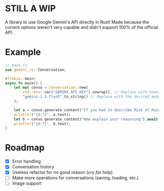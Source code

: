 # STILL A WIP
A library to use Google Gemini's API directly in Rust!
Made because the current options weren't very capable and didn't support 100% of the official API.

# Example
```rs
// main.rs
use gemini_rs::Conversation;

#[tokio::main]
async fn main() {
    let mut convo = Conversation::new(
        std::env::var("GEMINI_API_KEY").unwrap(), // Replace with however you want to get your API key
        "gemini-1.5-flash".to_string() // Replace with the desired model from https://ai.google.dev/gemini-api/docs/models/gemini
    );

    let a = convo.generate_content("If you had to describe Risk of Rain 2 in one word, what word would it be?").await.unwrap();
    println!("{0:?}", a.text);
    let b = convo.generate_content("Now explain your reasoning").await.unwrap();
    println!("{0:?}", b.text);
}
```

# Roadmap
- [x] Error handling
- [x] Conversation history
- [x] Useless refactor for no good reason (*cry for help*)
- [ ] Make more operations for conversations (saving, loading, etc.)
- [ ] Image support
